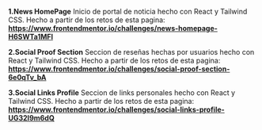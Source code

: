 **1.News HomePage**
Inicio de portal de noticia hecho con React y Tailwind CSS. Hecho a partir de los retos de esta pagina: **https://www.frontendmentor.io/challenges/news-homepage-H6SWTa1MFl**

**2.Social Proof Section**
Seccion de reseñas hechas por usuarios hecho con React y Tailwind CSS. Hecho a partir de los retos de esta pagina: **https://www.frontendmentor.io/challenges/social-proof-section-6e0qTv_bA**

**3.Social Links Profile**
Seccion de links personales hecho con React y Tailwind CSS. Hecho a partir de los retos de esta pagina: **https://www.frontendmentor.io/challenges/social-links-profile-UG32l9m6dQ**